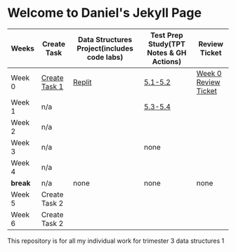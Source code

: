 
# Welcome to Daniel's Jekyll Page

|Weeks|Create Task|Data Structures Project(includes code labs)|Test Prep Study(TPT Notes & GH Actions)|Review Ticket|
| - | - | - | - | - | 
|Week 0|[Create Task 1](https://Danny4w.github.io/csp-tri3/Create-Task-Project)|[Replit](https://Danny4w.github.io/csp-tri3/Data-Structures-Project)|[5.1-5.2](https://Danny4w.github.io/csp-tri3/Test-Prep-Study)|[Week 0 Review Ticket](https://github.com/Danny4w/csp-tri3/issues/1)|
|Week 1|n/a|  |[5.3-5.4](https://Danny4w.github.io/csp-tri3/Test-Prep-Study)
|Week 2|n/a|  |
|Week 3|n/a|  | none |
|Week 4|n/a|  |
|**break**| n/a | none | none | none |
|Week 5|Create Task 2|  |
|Week 6|Create Task 2|  |

This repository is for all my individual work for trimester 3 data structures 1

